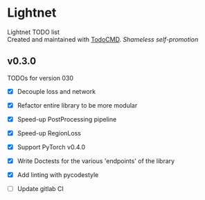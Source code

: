 # Lightnet
Lightnet TODO list  
Created and maintained with [TodoCMD](https://github.com/0phoff/TodoCMD). _Shameless self-promotion_

## v0.3.0
TODOs for version 030
  - [X] Decouple loss and network
  - [X] Refactor entire library to be more modular
  - [X] Speed-up PostProcessing pipeline
  - [X] Speed-up RegionLoss
  - [X] Support PyTorch v0.4.0
  - [X] Write Doctests for the various 'endpoints' of the library
  - [X] Add linting with pycodestyle
  - [ ] Update gitlab CI

